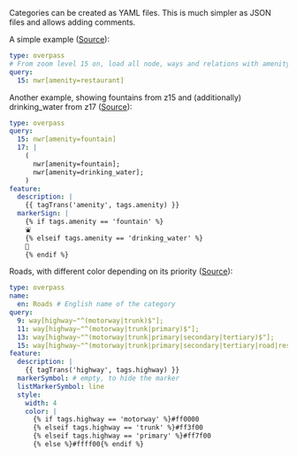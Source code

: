 Categories can be created as YAML files. This is much simpler as JSON files and allows adding comments.

A simple example ([Source](https://www.openstreetbrowser.org/dev/OpenStreetBrowser/examples/src/branch/master/example1.yaml)):

```yaml
type: overpass
# From zoom level 15 on, load all node, ways and relations with amenity=restaurant.
query:
  15: nwr[amenity=restaurant]
```

Another example, showing fountains from z15 and (additionally) drinking_water from z17 ([Source](https://www.openstreetbrowser.org/dev/OpenStreetBrowser/examples/src/branch/master/example2.yaml)):
```yaml
type: overpass
query:
  15: nwr[amenity=fountain]
  17: |
    (
      nwr[amenity=fountain];
      nwr[amenity=drinking_water];
    )
feature:
  description: |
    {{ tagTrans('amenity', tags.amenity) }}
  markerSign: |
    {% if tags.amenity == 'fountain' %}
    ⛲
    {% elseif tags.amenity == 'drinking_water' %}
    🚰
    {% endif %}
```

Roads, with different color depending on its priority ([Source](https://www.openstreetbrowser.org/dev/OpenStreetBrowser/examples/src/branch/master/example3.yaml)):
```yaml
type: overpass
name: 
  en: Roads # English name of the category
query:
  9: way[highway~"^(motorway|trunk)$"];
  11: way[highway~"^(motorway|trunk|primary)$"];
  13: way[highway~"^(motorway|trunk|primary|secondary|tertiary)$"];
  15: way[highway~"^(motorway|trunk|primary|secondary|tertiary|road|residential)$"];
feature:
  description: |
    {{ tagTrans('highway', tags.highway) }}
  markerSymbol: # empty, to hide the marker
  listMarkerSymbol: line
  style:
    width: 4
    color: |
      {% if tags.highway == 'motorway' %}#ff0000
      {% elseif tags.highway == 'trunk' %}#ff3f00
      {% elseif tags.highway == 'primary' %}#ff7f00
      {% else %}#ffff00{% endif %}
```
